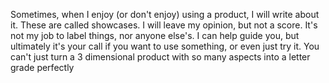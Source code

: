 Sometimes, when I enjoy (or don't enjoy) using a product, I will write about it. These are called showcases. I will leave my opinion, but not a score. It's not my job to label things, nor anyone else's. I can help guide you, but ultimately it's your call if you want to use something, or even just try it. You can't just turn a 3 dimensional product with so many aspects into a letter grade perfectly